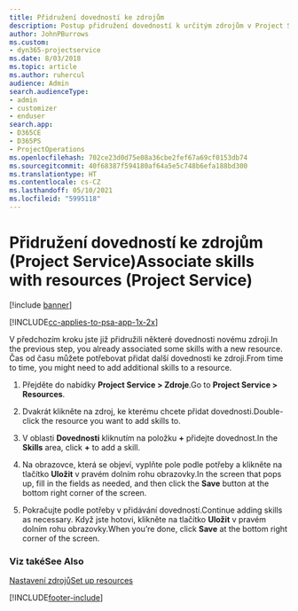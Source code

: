 ```yaml
---
title: Přidružení dovedností ke zdrojům
description: Postup přidružení dovedností k určitým zdrojům v Project Service
author: JohnPBurrows
ms.custom:
- dyn365-projectservice
ms.date: 8/03/2018
ms.topic: article
ms.author: ruhercul
audience: Admin
search.audienceType:
- admin
- customizer
- enduser
search.app:
- D365CE
- D365PS
- ProjectOperations
ms.openlocfilehash: 702ce23d0d75e08a36cbe2fef67a69cf0153db74
ms.sourcegitcommit: 40f68387f594180af64a5e5c748b6efa188bd300
ms.translationtype: HT
ms.contentlocale: cs-CZ
ms.lasthandoff: 05/10/2021
ms.locfileid: "5995118"
---
```

# <a name="associate-skills-with-resources-project-service"></a><span data-ttu-id="b3d18-103">Přidružení dovedností ke zdrojům (Project Service)</span><span class="sxs-lookup"><span data-stu-id="b3d18-103">Associate skills with resources (Project Service)</span></span>

[!include [banner](../includes/psa-now-project-operations.md)]

[!INCLUDE[cc-applies-to-psa-app-1x-2x](../includes/cc-applies-to-psa-app-1x-2x.md)]

<span data-ttu-id="b3d18-104">V předchozím kroku jste již přidružili některé dovednosti novému zdroji.</span><span class="sxs-lookup"><span data-stu-id="b3d18-104">In the previous step, you already associated some skills with  a new resource.</span></span> <span data-ttu-id="b3d18-105">Čas od času můžete potřebovat přidat další dovednosti ke zdroji.</span><span class="sxs-lookup"><span data-stu-id="b3d18-105">From time to time, you might need to add additional skills to a resource.</span></span>  
  
1.  <span data-ttu-id="b3d18-106">Přejděte do nabídky **Project Service > Zdroje**.</span><span class="sxs-lookup"><span data-stu-id="b3d18-106">Go to **Project Service > Resources**.</span></span>  
  
2.  <span data-ttu-id="b3d18-107">Dvakrát klikněte na zdroj, ke kterému chcete přidat dovednosti.</span><span class="sxs-lookup"><span data-stu-id="b3d18-107">Double-click the resource you want to add skills to.</span></span>  
  
3.  <span data-ttu-id="b3d18-108">V oblasti **Dovednosti** kliknutím na položku **+** přidejte dovednost.</span><span class="sxs-lookup"><span data-stu-id="b3d18-108">In the **Skills** area, click **+** to add a skill.</span></span>  
  
4.  <span data-ttu-id="b3d18-109">Na obrazovce, která se objeví, vyplňte pole podle potřeby a klikněte na tlačítko **Uložit** v pravém dolním rohu obrazovky.</span><span class="sxs-lookup"><span data-stu-id="b3d18-109">In the screen that pops up, fill in the fields as needed, and then click the **Save** button at the bottom right corner of the screen.</span></span>  
  
5.  <span data-ttu-id="b3d18-110">Pokračujte podle potřeby v přidávání dovedností.</span><span class="sxs-lookup"><span data-stu-id="b3d18-110">Continue adding skills as necessary.</span></span> <span data-ttu-id="b3d18-111">Když jste hotovi, klikněte na tlačítko **Uložit** v pravém dolním rohu obrazovky.</span><span class="sxs-lookup"><span data-stu-id="b3d18-111">When you’re done, click **Save** at the bottom right corner of the screen.</span></span>  
  
### <a name="see-also"></a><span data-ttu-id="b3d18-112">Viz také</span><span class="sxs-lookup"><span data-stu-id="b3d18-112">See Also</span></span>  
 [<span data-ttu-id="b3d18-113">Nastavení zdrojů</span><span class="sxs-lookup"><span data-stu-id="b3d18-113">Set up resources</span></span>](../psa/set-up-resources.md)


[!INCLUDE[footer-include](../includes/footer-banner.md)]